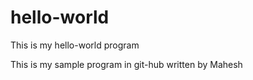 # hello-world
This is my hello-world program

This is my sample program in git-hub written by Mahesh
